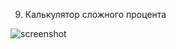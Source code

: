 9. Калькулятор сложного процента

![screenshot](https://github.com/danil02117/OPD-lab-3/assets/125909605/e6b24198-0242-4904-8957-323024c86e6c)
